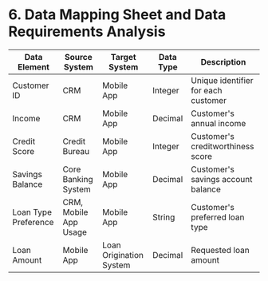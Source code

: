 # 6. Data Mapping Sheet and Data Requirements Analysis

| Data Element | Source System | Target System | Data Type | Description |
|---|---|---|---|---|
| Customer ID | CRM | Mobile App | Integer | Unique identifier for each customer |
| Income | CRM | Mobile App | Decimal | Customer's annual income |
| Credit Score | Credit Bureau | Mobile App | Integer | Customer's creditworthiness score |
| Savings Balance | Core Banking System | Mobile App | Decimal | Customer's savings account balance |
| Loan Type Preference | CRM, Mobile App Usage | Mobile App | String | Customer's preferred loan type |
| Loan Amount | Mobile App | Loan Origination System | Decimal | Requested loan amount |